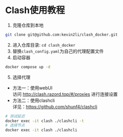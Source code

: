 # Clash使用教程
1. 克隆仓库到本地
```bash
git clone git@github.com:kevin2li/clash_docker.git
```
2. 进入仓库目录: `cd clash_docker`
3. 替换`clash_config.yaml`为自己的代理配置文件
4. 启动容器
```bash
docker compose up -d
```
5. 选择代理  
- 方法一：使用webUI   
访问 http://clash.razord.top/#/proxies 进行连接设置
- 方法二：使用clashcli  
详见：https://github.com/shunf4/clashcli  
```bash
# 测试延迟
docker exec -it clash ./clashcli -t
# 选择节点
docker exec -it clash ./clashcli
```
